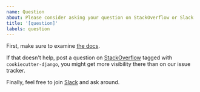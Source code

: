 ```yaml
---
name: Question
about: Please consider asking your question on StackOverflow or Slack
title: '[question]'
labels: question
---
```


First, make sure to examine [the docs](https://cookiecutter-django.readthedocs.io/en/latest/). 

If that doesn't help, post a question on [StackOverflow](https://stackoverflow.com/questions/tagged/cookiecutter-django) tagged with `cookiecutter-django`, you might get more visibility there than on our issue tracker. 

Finally, feel free to join [Slack](https://join.slack.com/t/cookie-cutter/shared_invite/enQtNzI0Mzg5NjE5Nzk5LTRlYWI2YTZhYmQ4YmU1Y2Q2NmE1ZjkwOGM0NDQyNTIwY2M4ZTgyNDVkNjMxMDdhZGI5ZGE5YmJjM2M3ODJlY2U) and ask around.
